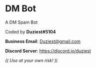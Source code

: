 # DM Bot
A DM Spam Bot

Coded by **Duziest#5104**

**Business Email**: Duziest@gmail.com

**Discord Server**: https://discord.io/duziest

*(( Use at your own risk! ))* 
